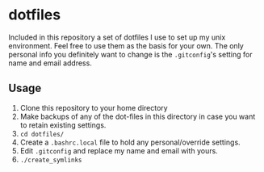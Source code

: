# dotfiles
Included in this repository a set of dotfiles I use to set up my unix environment. Feel free to use them as the basis for your own.
The only personal info you definitely want to change is the `.gitconfig`'s setting for name and email address.

## Usage ##

1. Clone this repository to your home directory
2. Make backups of any of the dot-files in this directory in case you want to retain existing settings.
3. `cd dotfiles/`
4. Create a `.bashrc.local` file to hold any personal/override settings.
5. Edit `.gitconfig` and replace my name and email with yours.
6. `./create_symlinks`
